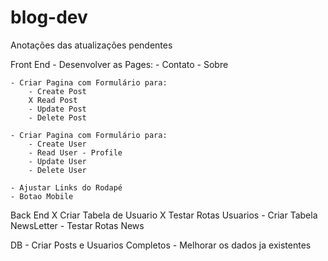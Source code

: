 # blog-dev

Anotações das atualizações pendentes

Front End
    - Desenvolver as Pages:
        - Contato
        - Sobre

    - Criar Pagina com Formulário para: 
        - Create Post
        X Read Post
        - Update Post
        - Delete Post

    - Criar Pagina com Formulário para: 
        - Create User
        - Read User - Profile
        - Update User
        - Delete User
        
    - Ajustar Links do Rodapé
    - Botao Mobile


Back End
    X Criar Tabela de Usuario
    X Testar Rotas Usuarios
    - Criar Tabela NewsLetter
    - Testar Rotas News

DB
    - Criar Posts e Usuarios Completos
    - Melhorar os dados ja existentes